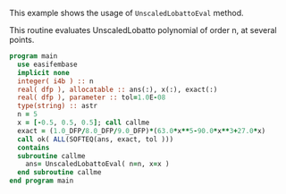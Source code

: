 This example shows the usage of `UnscaledLobattoEval` method.

This routine evaluates UnscaledLobatto polynomial of order n, at several points.

```fortran
program main
  use easifembase
  implicit none
  integer( i4b ) :: n
  real( dfp ), allocatable :: ans(:), x(:), exact(:)
  real( dfp ), parameter :: tol=1.0E-08
  type(string) :: astr
  n = 5
  x = [-0.5, 0.5, 0.5]; call callme
  exact = (1.0_DFP/8.0_DFP/9.0_DFP)*(63.0*x**5-90.0*x**3+27.0*x)
  call ok( ALL(SOFTEQ(ans, exact, tol )))
  contains
  subroutine callme
    ans= UnscaledLobattoEval( n=n, x=x )
  end subroutine callme
end program main
```
